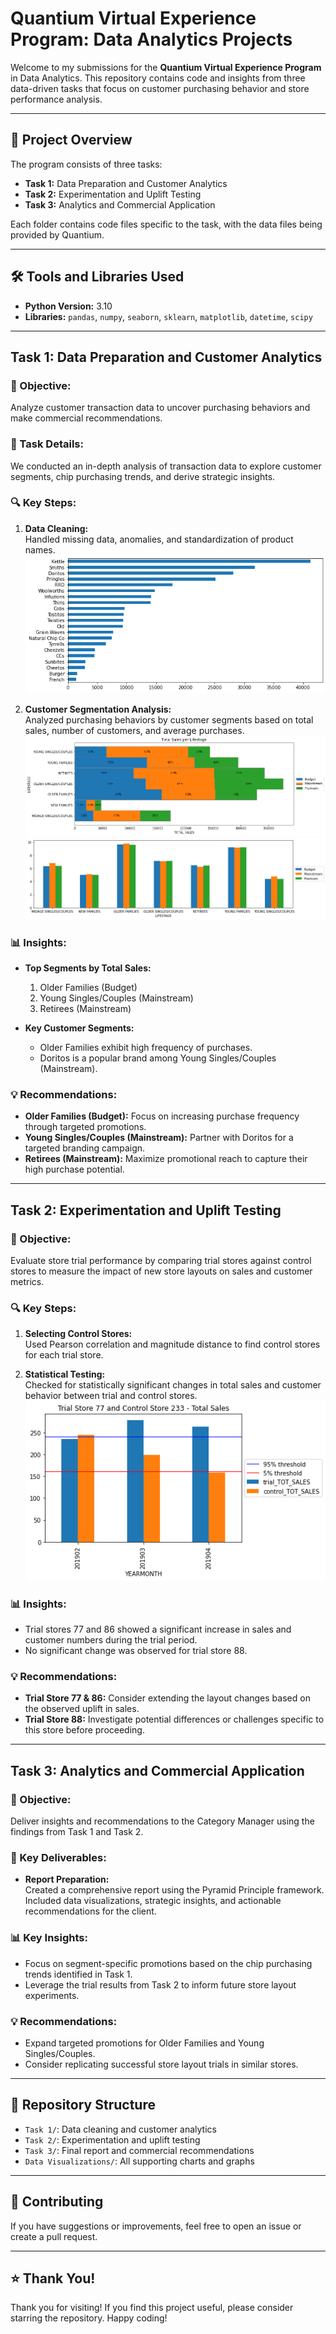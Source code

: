 # Quantium Virtual Experience Program: Data Analytics Projects

Welcome to my submissions for the **Quantium Virtual Experience Program** in Data Analytics. This repository contains code and insights from three data-driven tasks that focus on customer purchasing behavior and store performance analysis.

---

## 🚀 Project Overview

The program consists of three tasks:

- **Task 1:** Data Preparation and Customer Analytics  
- **Task 2:** Experimentation and Uplift Testing  
- **Task 3:** Analytics and Commercial Application  

Each folder contains code files specific to the task, with the data files being provided by Quantium.

---

## 🛠️ Tools and Libraries Used

- **Python Version:** 3.10
- **Libraries:** `pandas`, `numpy`, `seaborn`, `sklearn`, `matplotlib`, `datetime`, `scipy`

---

## Task 1: Data Preparation and Customer Analytics

### 🎯 Objective:
Analyze customer transaction data to uncover purchasing behaviors and make commercial recommendations.

### 📝 Task Details:
We conducted an in-depth analysis of transaction data to explore customer segments, chip purchasing trends, and derive strategic insights.

### 🔍 Key Steps:
1. **Data Cleaning:**  
   Handled missing data, anomalies, and standardization of product names.  
   ![Cleaned Brand Names](https://github.com/MrMaxMind/Quantium-Virtual-Experience-Program/blob/main/Data%20Visualizations/Task%201/Brand_Names.png)

2. **Customer Segmentation Analysis:**  
   Analyzed purchasing behaviors by customer segments based on total sales, number of customers, and average purchases.  
   ![Total Sales by Segment](https://github.com/MrMaxMind/Quantium-Virtual-Experience-Program/blob/main/Data%20Visualizations/Task%201/Stage_Plot1.png)  
   ![Average Chips per Customer](https://github.com/MrMaxMind/Quantium-Virtual-Experience-Program/blob/main/Data%20Visualizations/Task%201/Average_Purchase.png)

### 📊 Insights:
- **Top Segments by Total Sales:**  
  1. Older Families (Budget)  
  2. Young Singles/Couples (Mainstream)  
  3. Retirees (Mainstream)  

- **Key Customer Segments:**  
  - Older Families exhibit high frequency of purchases.  
  - Doritos is a popular brand among Young Singles/Couples (Mainstream).

### 💡 Recommendations:
- **Older Families (Budget):** Focus on increasing purchase frequency through targeted promotions.  
- **Young Singles/Couples (Mainstream):** Partner with Doritos for a targeted branding campaign.  
- **Retirees (Mainstream):** Maximize promotional reach to capture their high purchase potential.

---

## Task 2: Experimentation and Uplift Testing

### 🎯 Objective:
Evaluate store trial performance by comparing trial stores against control stores to measure the impact of new store layouts on sales and customer metrics.

### 🔍 Key Steps:
1. **Selecting Control Stores:**  
   Used Pearson correlation and magnitude distance to find control stores for each trial store.

2. **Statistical Testing:**  
   Checked for statistically significant changes in total sales and customer behavior between trial and control stores.  
   ![Total Sales Trial vs Control1](https://github.com/MrMaxMind/Quantium-Virtual-Experience-Program/blob/main/Data%20Visualizations/Task%202/Compare%20performance%201.png)

### 📊 Insights:
- Trial stores 77 and 86 showed a significant increase in sales and customer numbers during the trial period.
- No significant change was observed for trial store 88.

### 💡 Recommendations:
- **Trial Store 77 & 86:** Consider extending the layout changes based on the observed uplift in sales.  
- **Trial Store 88:** Investigate potential differences or challenges specific to this store before proceeding.

---

## Task 3: Analytics and Commercial Application

### 🎯 Objective:
Deliver insights and recommendations to the Category Manager using the findings from Task 1 and Task 2.

### 📝 Key Deliverables:
- **Report Preparation:**  
  Created a comprehensive report using the Pyramid Principle framework. Included data visualizations, strategic insights, and actionable recommendations for the client.

### 📊 Key Insights:
- Focus on segment-specific promotions based on the chip purchasing trends identified in Task 1.
- Leverage the trial results from Task 2 to inform future store layout experiments.

### 💡 Recommendations:
- Expand targeted promotions for Older Families and Young Singles/Couples.
- Consider replicating successful store layout trials in similar stores.

---

## 📂 Repository Structure

- `Task 1/`: Data cleaning and customer analytics
- `Task 2/`: Experimentation and uplift testing
- `Task 3/`: Final report and commercial recommendations
- `Data Visualizations/`: All supporting charts and graphs

---

## 🤝 **Contributing**

If you have suggestions or improvements, feel free to open an issue or create a pull request.

---

## ⭐ **Thank You!**

Thank you for visiting! If you find this project useful, please consider starring the repository. Happy coding!
